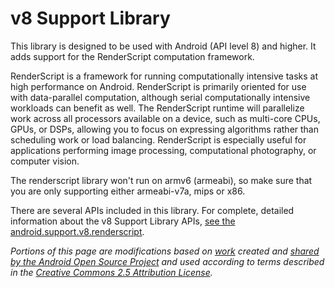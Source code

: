 v8 Support Library
==================

This library is designed to be used with Android (API level 8) and higher. It adds support for the RenderScript computation framework.

RenderScript is a framework for running computationally intensive tasks at high performance on Android. RenderScript is primarily oriented for use with data-parallel computation, although serial computationally intensive workloads can benefit as well. The RenderScript runtime will parallelize work across all processors available on a device, such as multi-core CPUs, GPUs, or DSPs, allowing you to focus on expressing algorithms rather than scheduling work or load balancing. RenderScript is especially useful for applications performing image processing, computational photography, or computer vision.

The renderscript library won't run on armv6 (armeabi), so make sure that you are only supporting either armeabi-v7a, mips or x86.

There are several APIs included in this library. For complete, detailed information about the v8 Support Library APIs, [see the android.support.v8.renderscript](http://developer.android.com/reference/android/support/v8/renderscript/package-summary.html).

*Portions of this page are modifications based on [work][3] created and [shared by the Android Open Source Project][1] and used according to terms described in the [Creative Commons 2.5 Attribution License][2].*

[1]: http://code.google.com/policies.html
[2]: http://creativecommons.org/licenses/by/2.5/
[3]: http://developer.android.com/tools/support-library/features.html
